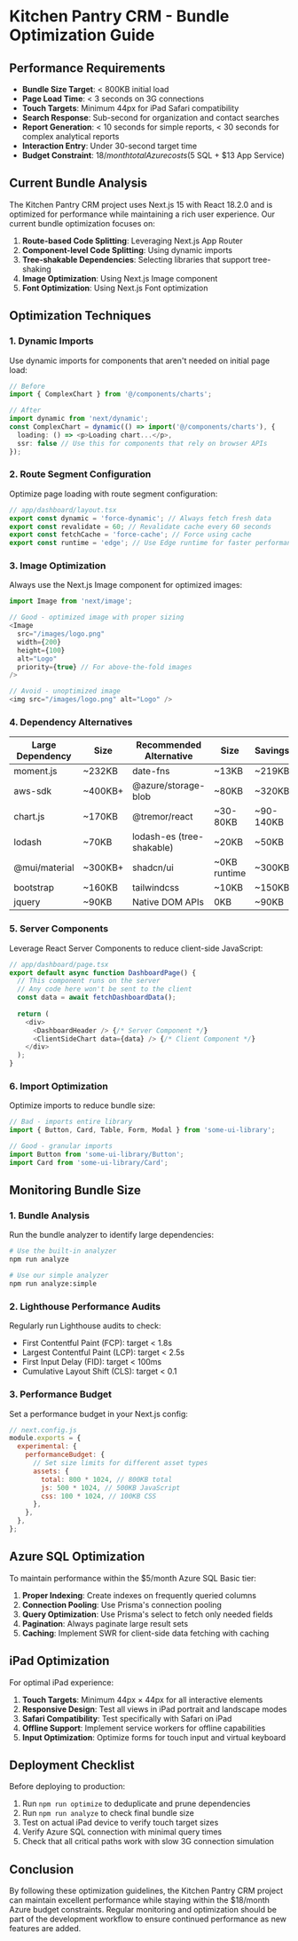 # Kitchen Pantry CRM - Bundle Optimization Guide

## Performance Requirements

- **Bundle Size Target**: < 800KB initial load
- **Page Load Time**: < 3 seconds on 3G connections
- **Touch Targets**: Minimum 44px for iPad Safari compatibility
- **Search Response**: Sub-second for organization and contact searches
- **Report Generation**: < 10 seconds for simple reports, < 30 seconds for complex analytical reports
- **Interaction Entry**: Under 30-second target time
- **Budget Constraint**: $18/month total Azure costs ($5 SQL + $13 App Service)

## Current Bundle Analysis

The Kitchen Pantry CRM project uses Next.js 15 with React 18.2.0 and is optimized for performance while maintaining a rich user experience. Our current bundle optimization focuses on:

1. **Route-based Code Splitting**: Leveraging Next.js App Router
2. **Component-level Code Splitting**: Using dynamic imports
3. **Tree-shakable Dependencies**: Selecting libraries that support tree-shaking
4. **Image Optimization**: Using Next.js Image component
5. **Font Optimization**: Using Next.js Font optimization

## Optimization Techniques

### 1. Dynamic Imports

Use dynamic imports for components that aren't needed on initial page load:

```typescript
// Before
import { ComplexChart } from '@/components/charts';

// After
import dynamic from 'next/dynamic';
const ComplexChart = dynamic(() => import('@/components/charts'), {
  loading: () => <p>Loading chart...</p>,
  ssr: false // Use this for components that rely on browser APIs
});
```

### 2. Route Segment Configuration

Optimize page loading with route segment configuration:

```typescript
// app/dashboard/layout.tsx
export const dynamic = 'force-dynamic'; // Always fetch fresh data
export const revalidate = 60; // Revalidate cache every 60 seconds
export const fetchCache = 'force-cache'; // Force using cache
export const runtime = 'edge'; // Use Edge runtime for faster performance
```

### 3. Image Optimization

Always use the Next.js Image component for optimized images:

```typescript
import Image from 'next/image';

// Good - optimized image with proper sizing
<Image 
  src="/images/logo.png" 
  width={200} 
  height={100} 
  alt="Logo" 
  priority={true} // For above-the-fold images
/>

// Avoid - unoptimized image
<img src="/images/logo.png" alt="Logo" />
```

### 4. Dependency Alternatives

| Large Dependency | Size | Recommended Alternative | Size | Savings |
|------------------|------|-------------------------|------|---------|
| moment.js | ~232KB | date-fns | ~13KB | ~219KB |
| aws-sdk | ~400KB+ | @azure/storage-blob | ~80KB | ~320KB |
| chart.js | ~170KB | @tremor/react | ~30-80KB | ~90-140KB |
| lodash | ~70KB | lodash-es (tree-shakable) | ~20KB | ~50KB |
| @mui/material | ~300KB+ | shadcn/ui | ~0KB runtime | ~300KB |
| bootstrap | ~160KB | tailwindcss | ~10KB | ~150KB |
| jquery | ~90KB | Native DOM APIs | 0KB | ~90KB |

### 5. Server Components

Leverage React Server Components to reduce client-side JavaScript:

```typescript
// app/dashboard/page.tsx
export default async function DashboardPage() {
  // This component runs on the server
  // Any code here won't be sent to the client
  const data = await fetchDashboardData();
  
  return (
    <div>
      <DashboardHeader /> {/* Server Component */}
      <ClientSideChart data={data} /> {/* Client Component */}
    </div>
  );
}
```

### 6. Import Optimization

Optimize imports to reduce bundle size:

```typescript
// Bad - imports entire library
import { Button, Card, Table, Form, Modal } from 'some-ui-library';

// Good - granular imports
import Button from 'some-ui-library/Button';
import Card from 'some-ui-library/Card';
```

## Monitoring Bundle Size

### 1. Bundle Analysis

Run the bundle analyzer to identify large dependencies:

```bash
# Use the built-in analyzer
npm run analyze

# Use our simple analyzer
npm run analyze:simple
```

### 2. Lighthouse Performance Audits

Regularly run Lighthouse audits to check:
- First Contentful Paint (FCP): target < 1.8s
- Largest Contentful Paint (LCP): target < 2.5s
- First Input Delay (FID): target < 100ms
- Cumulative Layout Shift (CLS): target < 0.1

### 3. Performance Budget

Set a performance budget in your Next.js config:

```javascript
// next.config.js
module.exports = {
  experimental: {
    performanceBudget: {
      // Set size limits for different asset types
      assets: {
        total: 800 * 1024, // 800KB total
        js: 500 * 1024, // 500KB JavaScript
        css: 100 * 1024, // 100KB CSS
      },
    },
  },
};
```

## Azure SQL Optimization

To maintain performance within the $5/month Azure SQL Basic tier:

1. **Proper Indexing**: Create indexes on frequently queried columns
2. **Connection Pooling**: Use Prisma's connection pooling
3. **Query Optimization**: Use Prisma's select to fetch only needed fields
4. **Pagination**: Always paginate large result sets
5. **Caching**: Implement SWR for client-side data fetching with caching

## iPad Optimization

For optimal iPad experience:

1. **Touch Targets**: Minimum 44px × 44px for all interactive elements
2. **Responsive Design**: Test all views in iPad portrait and landscape modes
3. **Safari Compatibility**: Test specifically with Safari on iPad
4. **Offline Support**: Implement service workers for offline capabilities
5. **Input Optimization**: Optimize forms for touch input and virtual keyboard

## Deployment Checklist

Before deploying to production:

1. Run `npm run optimize` to deduplicate and prune dependencies
2. Run `npm run analyze` to check final bundle size
3. Test on actual iPad device to verify touch target sizes
4. Verify Azure SQL connection with minimal query times
5. Check that all critical paths work with slow 3G connection simulation

## Conclusion

By following these optimization guidelines, the Kitchen Pantry CRM project can maintain excellent performance while staying within the $18/month Azure budget constraints. Regular monitoring and optimization should be part of the development workflow to ensure continued performance as new features are added.